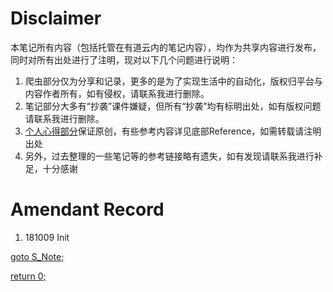 # Disclaimer
本笔记所有内容（包括托管在有道云内的笔记内容），均作为共享内容进行发布，同时对所有出处进行了注明，现对以下几个问题进行说明：
1. 爬虫部分仅为分享和记录，更多的是为了实现生活中的自动化，版权归平台与内容作者所有，如有侵权，请联系我进行删除。
2. 笔记部分大多有“抄袭”课件嫌疑，但所有“抄袭”均有标明出处，如有版权问题请联系我进行删除。
3. [个人心得部分](Opinions/)保证原创，有些参考内容详见底部Reference，如需转载请注明出处
4. 另外，过去整理的一些笔记等的参考链接略有遗失，如有发现请联系我进行补足，十分感谢

# Amendant Record
1. 181009 Init

[goto S_Note;](README.md)

[return 0;](#disclaimer)